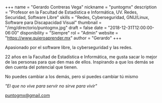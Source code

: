 +++
name = "Gerardo Contreras Vega"
nickname = "puntogmx"
description = "Profesor en la Facultad de Estadística e Informática, UV. Redes, Securidad, Software Libre"
skills = "Redes, Cyberseguridad, GNU/Linux, Software para Discapacidad Visual"
thumbnail = "/img/directorio/puntogmx.jpg"
draft = false
date = "2018-12-31T12:00:00-06:00"
disponibility = "Siempre"
rol = "Admin"
website = "https://www.quieroaprender.mx"
author = "Gerardo"
+++

Apasionado por el software libre, la cyberseguridad y las redes.

22 años en la Facultad de Estadística e Informática, me gusta sacar lo mejor de las personas para que den mas de ellos. Inspirando a que los demás se den cuenta del potencial que tienen.

No puedes cambiar a los demás, pero si puedes cambiar tú mismo

 _"El que no vive para servir no sirve para vivir"_

puntogmx@gmail.com
